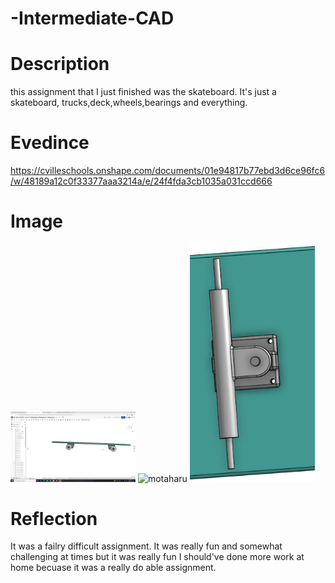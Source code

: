 # -Intermediate-CAD

# Description
this assignment that I just finished was the skateboard. It's just a skateboard, trucks,deck,wheels,bearings and everything.
# Evedince 
https://cvilleschools.onshape.com/documents/01e94817b77ebd3d6ce96fc6/w/48189a12c0f33377aaa3214a/e/24f4fda3cb1035a031ccd666
# Image 
<img src="images/Skateboard.png" alt="motaharu" width="200">

<img src="images/Wheels.png" alt="motaharu" width="200">

<img src="images/Truck.png" alt="motaharu" width="200">


# Reflection
It was a failry difficult assignment. It was really fun and somewhat challenging at times but it was really fun I should've done more work at home becuase it was a really do able assignment.
